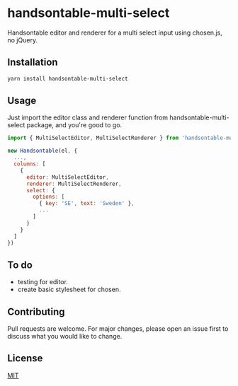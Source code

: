 # handsontable-multi-select

Handsontable editor and renderer for a multi select input using chosen.js, no jQuery.

## Installation

```bash
yarn install handsontable-multi-select
```

## Usage

Just import the editor class and renderer function from handsontable-multi-select package, and you're good to go.

```javascript
import { MultiSelectEditor, MultiSelectRenderer } from 'handsontable-multi-select'

new Handsontable(el, {
  ...,
  columns: [
    {
      editor: MultiSelectEditor,
      renderer: MultiSelectRenderer,
      select: {
        options: [
          { key: 'SE', text: 'Sweden' },
          ...
        ]
      }
    }
  ]
})
```

## To do

- testing for editor.
- create basic stylesheet for chosen.

## Contributing
Pull requests are welcome. For major changes, please open an issue first to discuss what you would like to change.

## License
[MIT](https://choosealicense.com/licenses/mit/)
